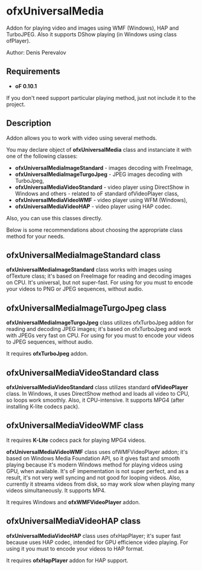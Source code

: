 # ofxUniversalMedia

Addon for playing video and images using WMF (Windows), HAP and TurboJPEG.
Also it supports DShow playing (in Windows using class ofPlayer).

Author: Denis Perevalov

## Requirements

* **oF 0.10.1**

If you don't need support particular playing method, just not include it to the project.

## Description

Addon allows you to work with video using several methods.

You may declare object of **ofxUniversalMedia** class and instanciate it with one of the following classes:
* **ofxUniversalMediaImageStandard** - images decoding with FreeImage,
* **ofxUniversalMediaImageTurgoJpeg** - JPEG images decoding with TurboJpeg,
* **ofxUniversalMediaVideoStandard** - video player using DirectShow in Windows and others - related to oF standard ofVideoPlayer class,
* **ofxUniversalMediaVideoWMF** - video player using WFM (Windows),
* **ofxUniversalMediaVideoHAP** - video player using HAP codec.

Also, you can use this classes directly.


Below is some recommendations about choosing the appropriate class method for your needs.

## ofxUniversalMediaImageStandard class

**ofxUniversalMediaImageStandard** class works with images using ofTexture class; it's based on FreeImage for reading and decoding images on CPU.
It's universal, but not super-fast.
For using for you must to encode your videos to PNG or JPEG sequences, without audio.


## ofxUniversalMediaImageTurgoJpeg class

**ofxUniversalMediaImageTurgoJpeg** class utilizes ofxTurboJpeg addon for reading and decoding JPEG images;
it's based on ofxTurboJpeg and work with JPEGs very fast on CPU.
For using for you must to encode your videos to JPEG sequences, without audio.

It requires **ofxTurboJpeg** addon.

## ofxUniversalMediaVideoStandard class

**ofxUniversalMediaVideoStandard** class utilizes standard **ofVideoPlayer** class.
In Windows, it uses DirectShow method and loads all video to CPU, so loops work smoothly.
Also, it CPU-intensive. It supports MPG4 (after installing K-lite codecs pack).

## ofxUniversalMediaVideoWMF class

It requires **K-Lite** codecs pack for playing MPG4 videos.

**ofxUniversalMediaVideoWMF** class uses ofWMFVideoPlayer addon; it's based on Windows Media Foundation API,
so it gives fast and smooth playing because it's modern Windows method for playing videos using GPU, when available. 
It's oF impementation is not super perfect, and as a result, it's not very well syncing and not good for looping videos. 
Also, currently it streams videos from disk, so may work slow when playing many videos simultaneously.
It supports MP4.

It requires Windows and **ofxWMFVideoPlayer** addon.

## ofxUniversalMediaVideoHAP class

**ofxUniversalMediaVideoHAP** class uses ofxHapPlayer; it's super fast because uses HAP codec, intended for GPU efficience video playing.
For using it you must to encode your videos to HAP format.

It requires **ofxHapPlayer** addon for HAP support.
